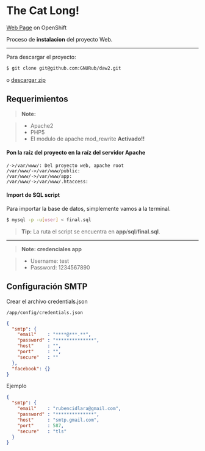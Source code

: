 The Cat Long!
===================

[Web Page][2] on OpenShift

Proceso de **instalacion** del proyecto Web.

----------
Para descargar el proyecto:

``` bash
$ git clone git@github.com:GNURub/daw2.git
```

o [descargar zip][1]

Requerimientos
-------------

> **Note:**

> - Apache2
> - PHP5
> - El modulo de apache mod_rewrite **Activado!!**

#### <i class="icon-folder-open"></i> Pon la raíz del proyecto en la raíz del servidor Apache

```sequence
/->/var/www/: Del proyecto web, apache root
/var/www/->/var/www/public:
/var/www/->/var/www/app:
/var/www/->/var/www/.htaccess:

```

#### <i class="icon-hdd"></i> Import de SQL script

Para importar la base de datos, simplemente vamos a la terminal.

``` bash
$ mysql -p -u[user] < final.sql
```

> **Tip:** La ruta el script se encuentra en **app**/**sql**/**final.sql**.


----------

> **Note: credenciales app**

> - Username: test
> - Password: 1234567890

## Configuración SMTP
Crear el archivo credentials.json
```sequence
/app/config/credentials.json

```
```json
{
  "smtp": {
    "email"    : "****@***.**",
    "password" : "**************",
    "host"     : "",
    "port"     : "",
    "secure"   : ""
  },
  "facebook": {}
}

```
Ejemplo
```json
{
  "smtp": {
    "email"    : "rubencidlara@gmail.com",
    "password" : "**************",
    "host"     : "smtp.gmail.com",
    "port"     : 587,
    "secure"   : "tls"
  }
}

```

  [1]: https://github.com/GNURub/daw2/archive/master.zip
  [2]: http://thecatlong-gnurub.rhcloud.com/
